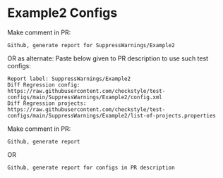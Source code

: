 # Example2 Configs
Make comment in PR:
```
Github, generate report for SuppressWarnings/Example2
```
OR as alternate:
Paste below given to PR description to use such test configs:
```
Report label: SuppressWarnings/Example2
Diff Regression config: https://raw.githubusercontent.com/checkstyle/test-configs/main/SuppressWarnings/Example2/config.xml
Diff Regression projects: https://raw.githubusercontent.com/checkstyle/test-configs/main/SuppressWarnings/Example2/list-of-projects.properties
```
Make comment in PR:
```
Github, generate report
```
OR
```
Github, generate report for configs in PR description
```
